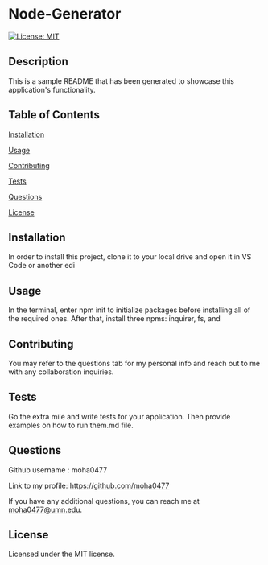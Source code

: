 
  # Node-Generator

  [![License: MIT](https://img.shields.io/badge/License-MIT-blue.svg)](https://opensource.org/licenses/MIT)
  
  ## Description 
  
  This is a sample README that has been generated to showcase this application's functionality.

  ## Table of Contents
  
  [Installation](#installation)
  
  [Usage](#usage)
  
  [Contributing](#contributing)
  
  [Tests](#tests)
  
  [Questions](#questions)
  
  [License](#license)

  ## Installation
  
   In order to install this project, clone it to your local drive and open it in VS Code or another edi

  ## Usage
  
  In the terminal, enter npm init to initialize packages before installing all of the required ones. After that, install three npms: inquirer, fs, and 

  ## Contributing
  
  You may refer to the questions tab for my personal info and reach out to me with any collaboration inquiries.

  ## Tests
 
  Go the extra mile and write tests for your application. Then provide examples on how to run them.md file. 

  ## Questions
  
  Github username : moha0477
  
  Link to my profile: https://github.com/moha0477
  
  If you have any additional questions, you can reach me at moha0477@umn.edu. 

  ## License 
  
  Licensed under the MIT license. 
  
